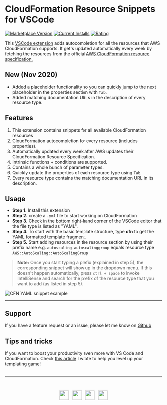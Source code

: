 # CloudFormation Resource Snippets for VSCode

[![Marketplace Version](https://vsmarketplacebadge.apphb.com/version/dsteenman.cloudformation-yaml-snippets.svg 'Current Release')](https://marketplace.visualstudio.com/items?itemName=dsteenman.cloudformation-yaml-snippets)
[![Current Installs](https://vsmarketplacebadge.apphb.com/installs-short/dsteenman.cloudformation-yaml-snippets.svg 'Currently Installed')](https://marketplace.visualstudio.com/items?itemName=dsteenman.cloudformation-yaml-snippets)
[![Rating](https://vsmarketplacebadge.apphb.com/rating-star/dsteenman.cloudformation-yaml-snippets.svg)](https://marketplace.visualstudio.com/items?itemName=dsteenman.cloudformation-yaml-snippets)

This [VSCode extension](https://marketplace.visualstudio.com/items?itemName=dsteenman.cloudformation-yaml-snippets) adds autocompletion for all the resources that AWS CloudFormation supports. It get's updated automatically every week by fetching the resources from the official [AWS CloudFormation resource specification.](https://docs.aws.amazon.com/AWSCloudFormation/latest/UserGuide/cfn-resource-specification.html)

## New (Nov 2020)

* Added a placeholder functionality so you can quickly jump to the next placeholder in the properties section with `Tab`.
* Added matching documentation URLs in the description of every resource type.

## Features

1. This extension contains snippets for all available CloudFormation resources
2. CloudFormation autocompletion for every resource (includes properties).
3. Automatically updated every week after AWS updates their CloudFormation Resource Specification.
4. Intrinsic functions + conditions are supported.
5. Contains a whole bunch of parameter types.
6. Quickly update the properties of each resource type using `Tab`.
7. Every resource type contains the matching documentation URL in its description.

## Usage

* **Step 1.** Install this extension
* **Step 2.** create a `.yml` file to start working on CloudFormation
* **Step 3.** Check in the bottom right-hand corner of the VSCode editor that the file type is listed as "YAML".
* **Step 4.** To start with the basic template structure, type **cfn** to get the YAML formatted template fragment.
* **Step 5.** Start adding resources in the resource section by using their prefix name e.g. ```autoscaling-autoscalinggroup``` equals resource type ```AWS::AutoScaling::AutoScalingGroup```

> **Note:** Once you start typing a prefix (explained in step 5), the corresponding snippet will show up in the dropdown menu. If this doesn't happen automatically, press `ctrl + space` to invoke IntelliSense and search for the prefix of the resource type that you want to add (as listed in step 5).

![CFN YAML snippet example](https://raw.githubusercontent.com/dsteenman/cloudformation-yaml-snippets/master/images/cfn-yaml-snippet-example.gif)

---

## Support

If you have a feature request or an issue, please let me know on [Github](https://github.com/dsteenman/cloudformation-yaml-snippets/issues)

## Tips and tricks

 If you want to boost your productivity even more with VS Code and CloudFormation. Check [this article](https://dannys.cloud/level-up-cloudformation-with-vs-code) I wrote to help you level up your templating game!
<br>
<br>

---
<br>

 <p align='center'>
 <a href="https://dannys.cloud"><img height="30" src="https://raw.githubusercontent.com/dsteenman/cloudformation-yaml-snippets/master/icon/homepage.png"></a>&nbsp;&nbsp;
<a href="https://dev.to/dsteenman"><img height="30" src="https://raw.githubusercontent.com/dsteenman/cloudformation-yaml-snippets/master/icon/devto.png"></a>&nbsp;&nbsp;
<a href="https://twitter.com/dannysteenman"><img height="30" src="https://raw.githubusercontent.com/dsteenman/cloudformation-yaml-snippets/master/icon/twitter.png"></a>&nbsp;&nbsp;
<a href="https://www.linkedin.com/in/dannysteenman/"><img height="30" src="https://raw.githubusercontent.com/dsteenman/cloudformation-yaml-snippets/master/icon/linkedin.png"></a>
</p>
